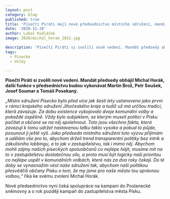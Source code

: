 ```yaml
---
layout: post
category: blog
published: true
title: 'Písečtí Piráti mají nové předsednictvo místního sdružení, mandát předsedy obhájil Michal Horák'
date: '2020-12-28'
author: Luboš Kudláček
image: 2020/michal_horak_2812.jpg

description: 'Písečtí Piráti si zvolili nové vedení. Mandát předsedy obhájil Michal Horák, další funkce v předsednictvu budou vykonávat Martin Brož, Petr Soušek, Josef Soumar a Tomáš Posekaný.'
tags:
  - Písecko
  - Volby

---
```

**Písečtí Piráti si zvolili nové vedení. Mandát předsedy obhájil Michal Horák, další funkce v předsednictvu budou vykonávat Martin Brož, Petr Soušek, Josef Soumar a Tomáš Posekaný.**

*„Místní sdružení Písecko bylo před více jak šesti lety ustanoveno jako první v rámci krajského sdružení Jihočeského kraje a tudíž už má určitou tradici, která zavazuje. Za dobu existence 
vybojovalo dvoje komunální volby a pokaždé úspěšně. Vždy bylo subjektem, se kterým museli politici v Písku počítat a občané se na něj spolehnout. Toto jsou všechno fakta, která zavazují 
k tomu udržet nastavenou laťku takto vysoko a pokud to půjde, posunout ji ještě výš. Jako předseda místního sdružení tuto výzvu přijímám a udělám vše pro to, 
abychom drželi trend transparentní politiky bez intrik a zákulisního lobbingu, a to jak v zastupitelstvu, tak i mimo něj. Abychom mohli zájmy našich píseckých 
spoluobčanů co nejlépe hájit, musíme mít na to v zastupitelstvu dostatečnou sílu, a proto musí být logicky naší prioritou co nejlépe uspět v komunálních volbách, 
které nás za dva roky čekají. Do té doby se vynasnažím vést naše sdružení tak, abychom naší politikou přesvědčili občany Písku o tom, že my jsme pro naše město tou správnou volbou,“* říká ke svému zvolení Michal Horák.

Nové předsednictvo nyní čeká spolupráce na kampani do Poslanecké sněmovny a o rok později kampaň do zastupitelstva města Písku.